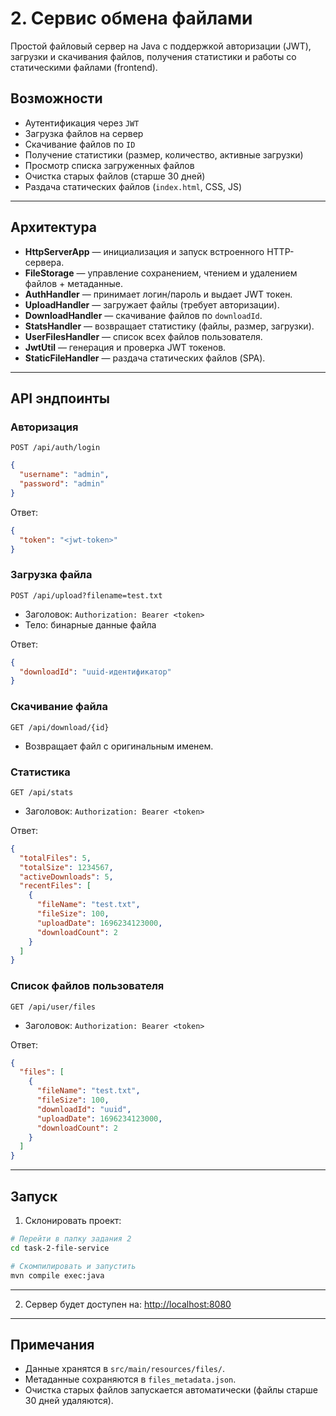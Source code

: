 # 2. Сервис обмена файлами

Простой файловый сервер на Java с поддержкой авторизации (JWT), загрузки и скачивания файлов, получения статистики и работы со статическими файлами (frontend).

## Возможности

* Аутентификация через `JWT`
* Загрузка файлов на сервер
* Скачивание файлов по `ID`
* Получение статистики (размер, количество, активные загрузки)
* Просмотр списка загруженных файлов
* Очистка старых файлов (старше 30 дней)
* Раздача статических файлов (`index.html`, CSS, JS)

---

## Архитектура

* **HttpServerApp** — инициализация и запуск встроенного HTTP-сервера.
* **FileStorage** — управление сохранением, чтением и удалением файлов + метаданные.
* **AuthHandler** — принимает логин/пароль и выдает JWT токен.
* **UploadHandler** — загружает файлы (требует авторизации).
* **DownloadHandler** — скачивание файлов по `downloadId`.
* **StatsHandler** — возвращает статистику (файлы, размер, загрузки).
* **UserFilesHandler** — список всех файлов пользователя.
* **JwtUtil** — генерация и проверка JWT токенов.
* **StaticFileHandler** — раздача статических файлов (SPA).

---

## API эндпоинты

### Авторизация

`POST /api/auth/login`

```json
{
  "username": "admin",
  "password": "admin"
}
```

Ответ:

```json
{
  "token": "<jwt-token>"
}
```

### Загрузка файла

`POST /api/upload?filename=test.txt`

* Заголовок: `Authorization: Bearer <token>`
* Тело: бинарные данные файла

Ответ:

```json
{
  "downloadId": "uuid-идентификатор"
}
```

### Скачивание файла

`GET /api/download/{id}`

* Возвращает файл с оригинальным именем.

### Статистика

`GET /api/stats`

* Заголовок: `Authorization: Bearer <token>`

Ответ:

```json
{
  "totalFiles": 5,
  "totalSize": 1234567,
  "activeDownloads": 5,
  "recentFiles": [
    {
      "fileName": "test.txt",
      "fileSize": 100,
      "uploadDate": 1696234123000,
      "downloadCount": 2
    }
  ]
}
```

### Список файлов пользователя

`GET /api/user/files`

* Заголовок: `Authorization: Bearer <token>`

Ответ:

```json
{
  "files": [
    {
      "fileName": "test.txt",
      "fileSize": 100,
      "downloadId": "uuid",
      "uploadDate": 1696234123000,
      "downloadCount": 2
    }
  ]
}
```

---

## Запуск

1. Склонировать проект:

```bash
# Перейти в папку задания 2
cd task-2-file-service

# Скомпилировать и запустить
mvn compile exec:java
```

---

2. Сервер будет доступен на: [http://localhost:8080](http://localhost:8080)

---

## Примечания

* Данные хранятся в `src/main/resources/files/`.
* Метаданные сохраняются в `files_metadata.json`.
* Очистка старых файлов запускается автоматически (файлы старше 30 дней удаляются).


